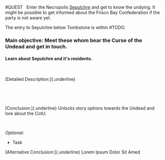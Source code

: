 ---
---

\#QUEST 
 
Enter the Necropolis [Sepulchre](..\..\Realms\Utuw%20System\Schi\Servilia\Regions\Ninth%20Forest\Sepulchre.md) and get to know the undying. 
It might be possible to get informed about the Frisco Bay Confederation if the party is not aware yet. 

The entry to Sepulchre below Tombstone is within #TODO. 

### **Main objective: Meet these whom bear the Curse of the Undead and get in touch.**

#### Learn about Sepulchre and it's residents.

 

\[Detailed Description:\]{.underline}

 

 

\[Conclusion:\]{.underline} Unlocks story options towards the Undead and lore about the CotU.

 

*Optional:*

* Task

\[Alternative Conclusion:\]{.underline} Lorem Ipsum Dolor Sit Amed

 
